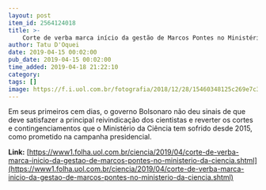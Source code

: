 ```yaml
---
layout: post
item_id: 2564124018
title: >-
    Corte de verba marca início da gestão de Marcos Pontes no Ministério da Ciência
author: Tatu D'Oquei
date: 2019-04-15 00:02:00
pub_date: 2019-04-15 00:02:00
time_added: 2019-04-18 21:22:10
category: 
tags: []
image: https://f.i.uol.com.br/fotografia/2018/12/28/15460348125c269e7c33d6c_1546034812_3x2_rt.jpg
---
```


Em seus primeiros cem dias, o governo Bolsonaro não deu sinais de que deve satisfazer a principal reivindicação dos cientistas e reverter os cortes e contingenciamentos que o Ministério da Ciência tem sofrido desde 2015, como prometido na campanha presidencial.

**Link:** [https://www1.folha.uol.com.br/ciencia/2019/04/corte-de-verba-marca-inicio-da-gestao-de-marcos-pontes-no-ministerio-da-ciencia.shtml](https://www1.folha.uol.com.br/ciencia/2019/04/corte-de-verba-marca-inicio-da-gestao-de-marcos-pontes-no-ministerio-da-ciencia.shtml)

